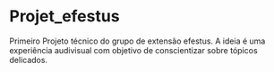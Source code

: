 # Projet_efestus
Primeiro Projeto técnico do grupo de extensão efestus. A ideia é uma experiência audivisual com objetivo de conscientizar sobre tópicos delicados.

